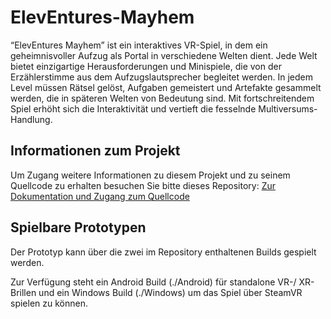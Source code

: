 # ElevEntures-Mayhem

“ElevEntures Mayhem” ist ein interaktives VR-Spiel, in dem ein geheimnisvoller Aufzug als Portal in verschiedene Welten dient. Jede Welt bietet einzigartige Herausforderungen und Minispiele, die von der Erzählerstimme aus dem Aufzugslautsprecher begleitet werden. In jedem Level müssen Rätsel gelöst, Aufgaben gemeistert und Artefakte gesammelt werden, die in späteren Welten von Bedeutung sind. Mit fortschreitendem Spiel erhöht sich die Interaktivität und vertieft die fesselnde Multiversums-Handlung.

## Informationen zum Projekt

Um Zugang weitere Informationen zu diesem Projekt und zu seinem Quellcode zu erhalten besuchen Sie bitte dieses Repository: [Zur Dokumentation und Zugang zum Quellcode](https://github.com/athaeck/ElevEntures-Mayhem)

## Spielbare Prototypen

Der Prototyp kann über die zwei im Repository enthaltenen Builds gespielt werden.

Zur Verfügung steht ein Android Build (./Android) für standalone VR-/ XR-Brillen und ein Windows Build (./Windows) um das Spiel über SteamVR spielen zu können.